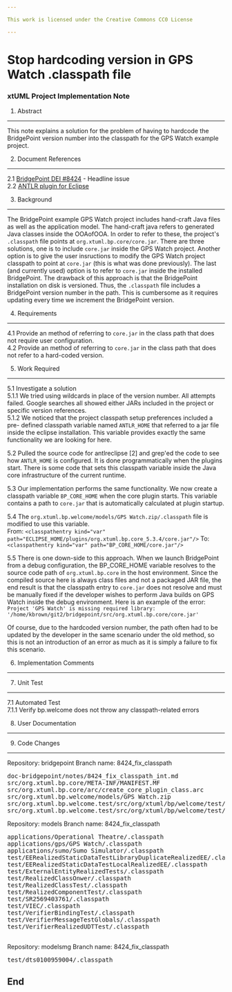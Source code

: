 ```yaml
---

This work is licensed under the Creative Commons CC0 License

---
```


# Stop hardcoding version in GPS Watch .classpath file
### xtUML Project Implementation Note



1. Abstract
-----------
This note explains a solution for the problem of having to hardcode the 
BridgePoint version number into the classpath for the GPS Watch example project.

2. Document References
----------------------
<a id="2.1"></a>2.1 [BridgePoint DEI #8424](https://support.onefact.net/issues/8424) - Headline issue  
<a id="2.2"></a>2.2 [ANTLR plugin for Eclipse](http://antlreclipse.sourceforge.net/)  

3. Background
-------------
The BridgePoint example GPS Watch project includes hand-craft Java files as well
as the application model. The hand-craft java refers to generated Java classes 
inside the OOAofOOA.  In order to refer to these, the project's `.classpath` 
file points at `org.xtuml.bp.core/core.jar`.  There are three solutions, one is
to include `core.jar` inside the GPS Watch project.  Another option is to give 
the user insructions to modify the GPS Watch project classpath to point at 
`core.jar` (this is what was done previously).  The last (and currently used) 
option is to refer to `core.jar` inside the installed BridgePoint.  The drawback
of this approach is that the BridgePoint installation on disk is versioned. 
Thus, the `.classpath` file includes a BridgePoint version number in the path. 
This is cumbersome as it requires updating every time we increment the 
BridgePoint version.  

4. Requirements
---------------
4.1  Provide an method of referring to `core.jar` in the class path that does 
  not require user configuration.  
4.2  Provide an method of referring to `core.jar` in the class path that does 
  not refer to a hard-coded version.  

5. Work Required
----------------
5.1 Investigate a solution  
5.1.1  We tried using wildcards in place of the version number.  All attempts 
  failed.  Google searches all showed either JARs included in the project or 
  specific version references.  
5.1.2  We noticed that the project classpath setup preferences included a pre-
  defined classpath variable named `ANTLR_HOME` that referred to a jar file 
  inside the eclipse installation. This variable provides exactly the same 
  functionality we are looking for here.      

5.2 Pulled the source code for antlreclipse [2] and grep'ed the code to see
  how `ANTLR_HOME` is configured.  It is done programmatically when the plugins
  start.  There is some code that sets this classpath variable inside the Java
  core infrastructure of the current runtime.  
  
5.3 Our implementation performs the same functionality.  We now create a
  classpath variable `BP_CORE_HOME` when the core plugin starts.  This variable
  contains a path to `core.jar` that is automatically calculated at plugin
  startup.  
  
5.4 The `org.xtuml.bp.welcome/models/GPS Watch.zip/.classpath` file is modified
  to use this variable.  
From:
`<classpathentry kind="var" path="ECLIPSE_HOME/plugins/org.xtuml.bp.core_5.3.4/core.jar"/>`
To:
`<classpathentry kind="var" path="BP_CORE_HOME/core.jar"/>`   

5.5 There is one down-side to this approach.  When we launch BridgePoint from
  a debug configuration, the BP_CORE_HOME variable resolves to the source code
  path of `org.xtuml.bp.core` in the host environment.  Since the compiled 
  source here is always class files and not a packaged JAR file, the end result
  is that the classpath entry to `core.jar` does not resolve and must be 
  manually fixed if the developer wishes to perform Java builds on GPS Watch 
  inside the debug environment. Here is an example of the error:
  ```Project 'GPS Watch' is missing required library: '/home/kbrown/git2/bridgepoint/src/org.xtuml.bp.core/core.jar' ``` 

  Of course, due to the hardcoded version number, the path often had to be
  updated by the developer in the same scenario under the old method, so this
  is not an introduction of an error as much as it is simply a failure to fix
  this scenario.  
    
6. Implementation Comments
--------------------------

7. Unit Test
------------
7.1 Automated Test   
7.1.1  Verify bp.welcome does not throw any classpath-related errors  

8. User Documentation
---------------------

9. Code Changes
---------------
Repository:  bridgepoint
Branch name: 8424_fix_classpath

<pre>
doc-bridgepoint/notes/8424_fix_classpath_int.md
src/org.xtuml.bp.core/META-INF/MANIFEST.MF
src/org.xtuml.bp.core/arc/create_core_plugin_class.arc
src/org.xtuml.bp.welcome/models/GPS Watch.zip
src/org.xtuml.bp.welcome.test/src/org/xtuml/bp/welcome/test/WelcomePageTestMetamodel.java
src/org.xtuml.bp.welcome.test/src/org/xtuml/bp/welcome/test/WelcomePageTest.java
</pre>

Repository:  models
Branch name: 8424_fix_classpath

<pre>
applications/Operational Theatre/.classpath
applications/gps/GPS Watch/.classpath
applications/sumo/Sumo Simulator/.classpath
test/EERealizedStaticDataTestLibraryDuplicateRealizedEE/.classpath
test/EERealizedStaticDataTestLocalRealizedEE/.classpath
test/ExternalEntityRealizedTests/.classpath
test/RealizedClassOnwer/.classpath
test/RealizedClassTest/.classpath
test/RealizedComponentTest/.classpath
test/SR2569403761/.classpath
test/VIEC/.classpath
test/VerifierBindingTest/.classpath
test/VerifierMessageTestGlobals/.classpath
test/VerifierRealizedUDTTest/.classpath

</pre>

Repository:  modelsmg
Branch name: 8424_fix_classpath

<pre>
test/dts0100959004/.classpath
</pre>

End
---

